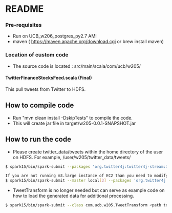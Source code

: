 # README

### Pre-requisites
- Run on UCB_w206_postgres_py2.7 AMI 
- maven ( https://maven.apache.org/download.cgi or brew install maven)

### Location of custom code 
- The source code is located : src/main/scala/com/ucb/w205/

#### TwitterFinanceStocksFeed.scala (Final)
This pull tweets from Twitter to HDFS.  


## How to compile code
- Run "mvn clean install -DskipTests" to compile the code. 
- This will create jar file in target/w205-0.0.1-SNAPSHOT.jar

## How to run the code

- Please create twitter_data/tweets within the home directory of the user on HDFS. For example, /user/w205/twitter_data/tweets/

```sh
$ spark15/bin/spark-submit --packages 'org.twitter4j:twitter4j-stream:3.0.4'  --class com.ucb.w205.TwitterFinanceStocksFeed <path to w205-0.0.1-SNAPSHOT.jar>  <consumer key> <consumer secret> <access token> <access token secret>  <path to stock ticker list>

If you are not running m3.large instance of EC2 than you need to modify the above command 
$ spark15/bin/spark-submit --master local[3] --packages 'org.twitter4j:twitter4j-stream:3.0.4'  --class com.ucb.w205.TwitterFinanceStocksFeed <path to w205-0.0.1-SNAPSHOT.jar>  <consumer key> <consumer secret> <access token> <access token secret>  <path to stock ticker list>
```

- TweetTransform is no longer needed but can serve as example code on how to load the generated data for additional processing.

```sh
$ spark15/bin/spark-submit --class com.ucb.w205.TweetTransform <path to w205-0.0.1-SNAPSHOT.jar>  'twitter_data/tweets/tweets*/part-*'
```

